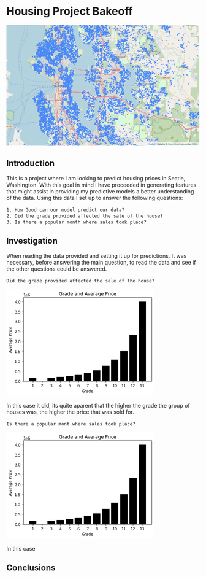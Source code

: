 # Housing Project Bakeoff
![Image](images/map.png?raw=true)
## Introduction
This is a project where I am looking to predict housing prices in Seatle, Washington. With this goal in mind i have proceeded in generating features that might assist in providing my predictive models a better understanding of the data. Using this data I set up to answer the following questions:

```
1. How Good can our model predict our data?
2. Did the grade provided affected the sale of the house?
3. Is there a popular month where sales took place?

```

## Investigation

When reading the data provided and setting it up for predictions. It was necessary, before answering the main question, to read the data and see if the other questions could be answered.

```
Did the grade provided affected the sale of the house?
```
![Image](images/download.png?raw=true)

In this case it did, its quite aparent that the higher the grade the group of houses was, the higher the price that was sold for. 

```
Is there a popular mont where sales took place?
```
![Image](images/download.png?raw=true)

In this case 


## Conclusions

